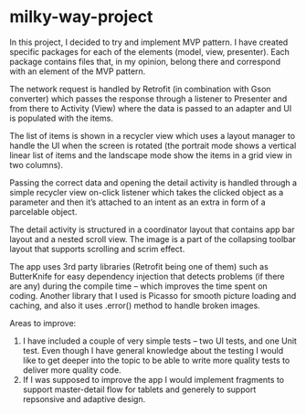 # milky-way-project
<p>In this project, I decided to try and implement MVP pattern. I have created specific packages for each of the elements (model, view, presenter). Each package contains files that, in my opinion, belong there and correspond with an element of the MVP pattern.</p>
<p>The network request is handled by Retrofit (in combination with Gson converter) which passes the response through a listener to Presenter and from there to Activity (View) where the data is passed to an adapter and UI is populated with the items.</p>
<p>The list of items is shown in a recycler view which uses a layout manager to handle the UI when the screen is rotated (the portrait mode shows a vertical linear list of items and the landscape mode show the items in a grid view in two columns).</p>
<p>Passing the correct data and opening the detail activity is handled through a simple recycler view on-click listener which takes the clicked object as a parameter and then it’s attached to an intent as an extra in form of a parcelable object.</p>
<p>The detail activity is structured in a coordinator layout that contains app bar layout and a nested scroll view. The image is a part of the collapsing toolbar layout that supports scrolling and scrim effect.</p>
<p>The app uses 3rd party libraries (Retrofit being one of them) such as ButterKnife for easy dependency injection that detects problems (if there are any) during the compile time – which improves the time spent on coding. Another library that I used is Picasso for smooth picture loading and caching, and also it uses .error() method to handle broken images.</p>
<p>Areas to improve:
<ol>
<li>I have included a couple of very simple tests – two UI tests, and one Unit test. Even though I have general knowledge about the testing I would like to get deeper into the topic to be able to write more quality tests to deliver more quality code.</li>
<li>If I was supposed to improve the app I would implement fragments to support master-detail flow for tablets and generely to support repsonsive and adaptive design.</li>
</ol></p>
